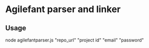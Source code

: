 ﻿# Agilefant parser and linker

## Usage

node agilefantparser.js "repo_url" "project id" "email" "password"